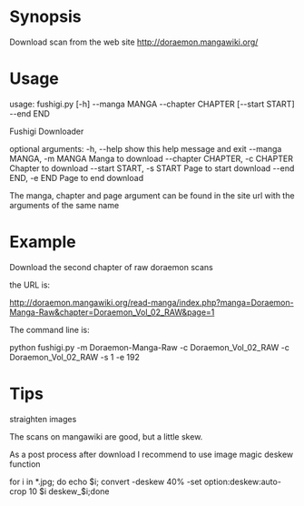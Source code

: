 # Synopsis

Download scan from the web site http://doraemon.mangawiki.org/

# Usage

usage: fushigi.py [-h] --manga MANGA --chapter CHAPTER [--start START] --end END

Fushigi Downloader

optional arguments:
  -h, --help            show this help message and exit
  --manga MANGA, -m MANGA
                        Manga to download
  --chapter CHAPTER, -c CHAPTER
                        Chapter to download
  --start START, -s START
                        Page to start download
  --end END, -e END     Page to end download

The manga, chapter and page argument can be found in the site url with the arguments of the same name

# Example

Download the second chapter of raw doraemon scans

the URL is:

 http://doraemon.mangawiki.org/read-manga/index.php?manga=Doraemon-Manga-Raw&chapter=Doraemon_Vol_02_RAW&page=1

The command line is:

 python fushigi.py -m Doraemon-Manga-Raw -c Doraemon_Vol_02_RAW -c Doraemon_Vol_02_RAW -s 1 -e 192


# Tips

straighten images

The scans on mangawiki are good, but a little skew.

As a post process after download I recommend to use image magic deskew function

 for i in *.jpg; do echo $i; convert -deskew 40% -set option:deskew:auto-crop 10 $i deskew_$i;done
